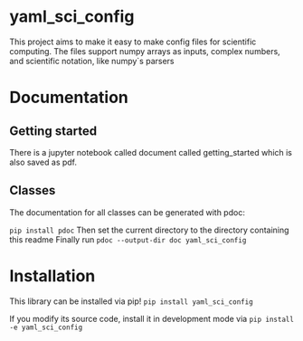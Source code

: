 # yaml_sci_config

This project aims to make it easy to make config files for scientific computing.
The files support numpy arrays as inputs, complex numbers, and scientific notation, like numpy`s parsers

# Documentation

## Getting started
There is a jupyter notebook called document called getting_started which is also saved as pdf.

## Classes

The documentation for all classes can be generated with pdoc:

`pip install pdoc`
Then set the current directory to the directory containing this readme
Finally run
`pdoc --output-dir doc yaml_sci_config`

# Installation

This library can be installed via pip!
`pip install yaml_sci_config`

If you modify its source code, install it in development mode via
`pip install -e yaml_sci_config`

